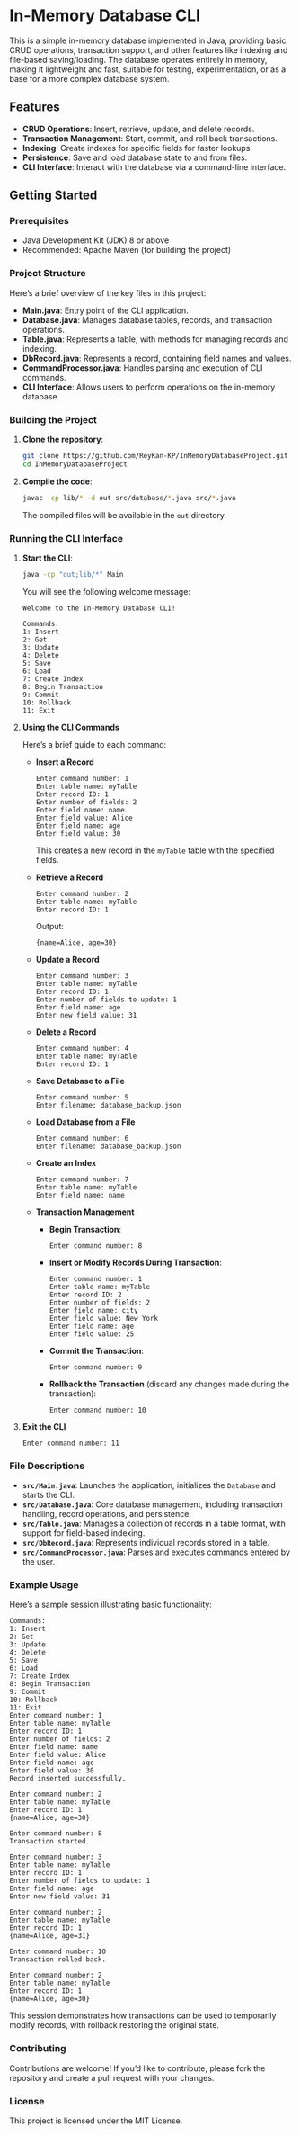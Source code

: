 # In-Memory Database CLI

This is a simple in-memory database implemented in Java, providing basic CRUD operations, transaction support, and other features like indexing and file-based saving/loading. The database operates entirely in memory, making it lightweight and fast, suitable for testing, experimentation, or as a base for a more complex database system.

## Features

- **CRUD Operations**: Insert, retrieve, update, and delete records.
- **Transaction Management**: Start, commit, and roll back transactions.
- **Indexing**: Create indexes for specific fields for faster lookups.
- **Persistence**: Save and load database state to and from files.
- **CLI Interface**: Interact with the database via a command-line interface.

## Getting Started

### Prerequisites

- Java Development Kit (JDK) 8 or above
- Recommended: Apache Maven (for building the project)

### Project Structure

Here’s a brief overview of the key files in this project:

- **Main.java**: Entry point of the CLI application.
- **Database.java**: Manages database tables, records, and transaction operations.
- **Table.java**: Represents a table, with methods for managing records and indexing.
- **DbRecord.java**: Represents a record, containing field names and values.
- **CommandProcessor.java**: Handles parsing and execution of CLI commands.
- **CLI Interface**: Allows users to perform operations on the in-memory database.

### Building the Project

1. **Clone the repository**:
   ```bash
   git clone https://github.com/ReyKan-KP/InMemoryDatabaseProject.git
   cd InMemoryDatabaseProject
   ```

2. **Compile the code**:
   ```bash
   javac -cp lib/* -d out src/database/*.java src/*.java
   ```

   The compiled files will be available in the `out` directory.

### Running the CLI Interface

1. **Start the CLI**:
   ```bash
   java -cp "out;lib/*" Main
   ```

   You will see the following welcome message:
   ```
   Welcome to the In-Memory Database CLI!

   Commands:
   1: Insert
   2: Get
   3: Update
   4: Delete
   5: Save
   6: Load
   7: Create Index
   8: Begin Transaction
   9: Commit
   10: Rollback
   11: Exit
   ```

2. **Using the CLI Commands**

   Here’s a brief guide to each command:

   - **Insert a Record**
     ```plaintext
     Enter command number: 1
     Enter table name: myTable
     Enter record ID: 1
     Enter number of fields: 2
     Enter field name: name
     Enter field value: Alice
     Enter field name: age
     Enter field value: 30
     ```

     This creates a new record in the `myTable` table with the specified fields.

   - **Retrieve a Record**
     ```plaintext
     Enter command number: 2
     Enter table name: myTable
     Enter record ID: 1
     ```
     Output:
     ```plaintext
     {name=Alice, age=30}
     ```

   - **Update a Record**
     ```plaintext
     Enter command number: 3
     Enter table name: myTable
     Enter record ID: 1
     Enter number of fields to update: 1
     Enter field name: age
     Enter new field value: 31
     ```

   - **Delete a Record**
     ```plaintext
     Enter command number: 4
     Enter table name: myTable
     Enter record ID: 1
     ```

   - **Save Database to a File**
     ```plaintext
     Enter command number: 5
     Enter filename: database_backup.json
     ```

   - **Load Database from a File**
     ```plaintext
     Enter command number: 6
     Enter filename: database_backup.json
     ```

   - **Create an Index**
     ```plaintext
     Enter command number: 7
     Enter table name: myTable
     Enter field name: name
     ```

   - **Transaction Management**
     - **Begin Transaction**:
       ```plaintext
       Enter command number: 8
       ```

     - **Insert or Modify Records During Transaction**:
       ```plaintext
       Enter command number: 1
       Enter table name: myTable
       Enter record ID: 2
       Enter number of fields: 2
       Enter field name: city
       Enter field value: New York
       Enter field name: age
       Enter field value: 25
       ```

     - **Commit the Transaction**:
       ```plaintext
       Enter command number: 9
       ```

     - **Rollback the Transaction** (discard any changes made during the transaction):
       ```plaintext
       Enter command number: 10
       ```

3. **Exit the CLI**
   ```plaintext
   Enter command number: 11
   ```

### File Descriptions

- **`src/Main.java`**: Launches the application, initializes the `Database` and starts the CLI.
- **`src/Database.java`**: Core database management, including transaction handling, record operations, and persistence.
- **`src/Table.java`**: Manages a collection of records in a table format, with support for field-based indexing.
- **`src/DbRecord.java`**: Represents individual records stored in a table.
- **`src/CommandProcessor.java`**: Parses and executes commands entered by the user.

### Example Usage

Here’s a sample session illustrating basic functionality:

```plaintext
Commands:
1: Insert
2: Get
3: Update
4: Delete
5: Save
6: Load
7: Create Index
8: Begin Transaction
9: Commit
10: Rollback
11: Exit
Enter command number: 1
Enter table name: myTable
Enter record ID: 1
Enter number of fields: 2
Enter field name: name
Enter field value: Alice
Enter field name: age
Enter field value: 30
Record inserted successfully.

Enter command number: 2
Enter table name: myTable
Enter record ID: 1
{name=Alice, age=30}

Enter command number: 8
Transaction started.

Enter command number: 3
Enter table name: myTable
Enter record ID: 1
Enter number of fields to update: 1
Enter field name: age
Enter new field value: 31

Enter command number: 2
Enter table name: myTable
Enter record ID: 1
{name=Alice, age=31}

Enter command number: 10
Transaction rolled back.

Enter command number: 2
Enter table name: myTable
Enter record ID: 1
{name=Alice, age=30}
```

This session demonstrates how transactions can be used to temporarily modify records, with rollback restoring the original state.

### Contributing

Contributions are welcome! If you’d like to contribute, please fork the repository and create a pull request with your changes.

### License

This project is licensed under the MIT License.

